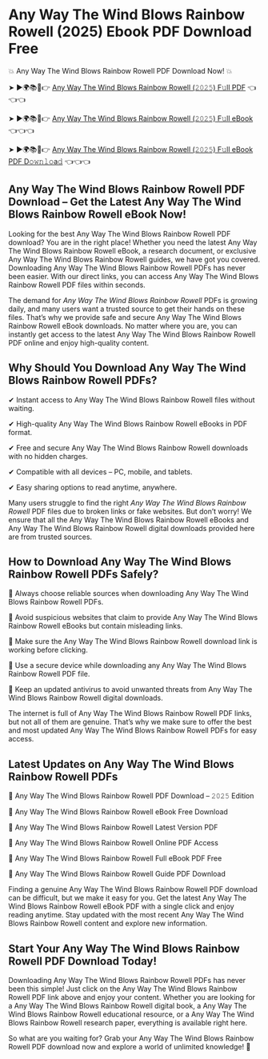 # Any Way The Wind Blows Rainbow Rowell (2025) Ebook PDF Download Free

💥 Any Way The Wind Blows Rainbow Rowell PDF Download Now! 💥

➤ ►🌍📚📱👉 [Any Way The Wind Blows Rainbow Rowell (𝟸𝟶𝟸𝟻) F𝚞ll PDF](https://getpdf.xyz/any-way-the-wind-blows-rainbow-rowell) 👈👈👈


➤ ►🌍📚📱👉 [Any Way The Wind Blows Rainbow Rowell (𝟸𝟶𝟸𝟻) F𝚞ll eBook](https://getpdf.xyz/any-way-the-wind-blows-rainbow-rowell) 👈👈👈


➤ ►🌍📚📱👉 [Any Way The Wind Blows Rainbow Rowell (𝟸𝟶𝟸𝟻) F𝚞ll eBook PDF D𝚘𝚠𝚗𝚕𝚘a𝚍](https://getpdf.xyz/any-way-the-wind-blows-rainbow-rowell) 👈👈👈


## Any Way The Wind Blows Rainbow Rowell PDF Download – Get the Latest Any Way The Wind Blows Rainbow Rowell eBook Now!

Looking for the best Any Way The Wind Blows Rainbow Rowell PDF download? You are in the right place! Whether you need the latest Any Way The Wind Blows Rainbow Rowell eBook, a research document, or exclusive Any Way The Wind Blows Rainbow Rowell guides, we have got you covered. Downloading Any Way The Wind Blows Rainbow Rowell PDFs has never been easier. With our direct links, you can access Any Way The Wind Blows Rainbow Rowell PDF files within seconds.

The demand for *Any Way The Wind Blows Rainbow Rowell* PDFs is growing daily, and many users want a trusted source to get their hands on these files. That’s why we provide safe and secure Any Way The Wind Blows Rainbow Rowell eBook downloads. No matter where you are, you can instantly get access to the latest Any Way The Wind Blows Rainbow Rowell PDF online and enjoy high-quality content.

## Why Should You Download Any Way The Wind Blows Rainbow Rowell PDFs?

✔ Instant access to Any Way The Wind Blows Rainbow Rowell files without waiting.

✔ High-quality Any Way The Wind Blows Rainbow Rowell eBooks in PDF format.

✔ Free and secure Any Way The Wind Blows Rainbow Rowell downloads with no hidden charges.

✔ Compatible with all devices – PC, mobile, and tablets.

✔ Easy sharing options to read anytime, anywhere.

Many users struggle to find the right *Any Way The Wind Blows Rainbow Rowell* PDF files due to broken links or fake websites. But don’t worry! We ensure that all the Any Way The Wind Blows Rainbow Rowell eBooks and Any Way The Wind Blows Rainbow Rowell digital downloads provided here are from trusted sources.

## How to Download Any Way The Wind Blows Rainbow Rowell PDFs Safely?

📌 Always choose reliable sources when downloading Any Way The Wind Blows Rainbow Rowell PDFs.

📌 Avoid suspicious websites that claim to provide Any Way The Wind Blows Rainbow Rowell eBooks but contain misleading links.

📌 Make sure the Any Way The Wind Blows Rainbow Rowell download link is working before clicking.

📌 Use a secure device while downloading any Any Way The Wind Blows Rainbow Rowell PDF file.

📌 Keep an updated antivirus to avoid unwanted threats from Any Way The Wind Blows Rainbow Rowell digital downloads.

The internet is full of Any Way The Wind Blows Rainbow Rowell PDF links, but not all of them are genuine. That’s why we make sure to offer the best and most updated Any Way The Wind Blows Rainbow Rowell PDFs for easy access.

## Latest Updates on Any Way The Wind Blows Rainbow Rowell PDFs

🔹 Any Way The Wind Blows Rainbow Rowell PDF Download – 𝟸𝟶𝟸𝟻 Edition

🔹 Any Way The Wind Blows Rainbow Rowell eBook Free Download

🔹 Any Way The Wind Blows Rainbow Rowell Latest Version PDF

🔹 Any Way The Wind Blows Rainbow Rowell Online PDF Access

🔹 Any Way The Wind Blows Rainbow Rowell Full eBook PDF Free

🔹 Any Way The Wind Blows Rainbow Rowell Guide PDF Download

Finding a genuine Any Way The Wind Blows Rainbow Rowell PDF download can be difficult, but we make it easy for you. Get the latest Any Way The Wind Blows Rainbow Rowell eBook PDF with a single click and enjoy reading anytime. Stay updated with the most recent Any Way The Wind Blows Rainbow Rowell content and explore new information.

## Start Your Any Way The Wind Blows Rainbow Rowell PDF Download Today!

Downloading Any Way The Wind Blows Rainbow Rowell PDFs has never been this simple! Just click on the Any Way The Wind Blows Rainbow Rowell PDF link above and enjoy your content. Whether you are looking for a Any Way The Wind Blows Rainbow Rowell digital book, a Any Way The Wind Blows Rainbow Rowell educational resource, or a Any Way The Wind Blows Rainbow Rowell research paper, everything is available right here.

So what are you waiting for? Grab your Any Way The Wind Blows Rainbow Rowell PDF download now and explore a world of unlimited knowledge! 🚀